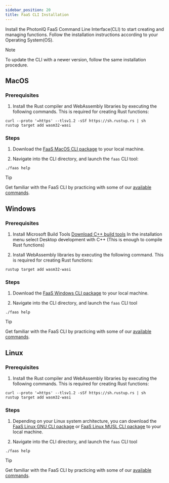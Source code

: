 ```yaml
---
sidebar_position: 20
title: FaaS CLI Installation
---
```


Install the PhotonIQ FaaS Command Line Interface(CLI) to start creating and managing functions. Follow the installation instructions according to your Operating System(OS).

> [!NOTE]  
> To update the CLI with a newer version, follow the same installation procedure.

## MacOS

### Prerequisites

1) Install the Rust compiler and WebAssembly libraries by executing the following commands. This is required for creating Rust functions:

```shell
curl --proto '=https' --tlsv1.2 -sSf https://sh.rustup.rs | sh
rustup target add wasm32-wasi
```
### Steps

1) Download the [FaaS MacOS CLI package](https://macrometacorp.github.io/photoniq-faas-cli-docs/faas-1.0.0-x86_64-apple-darwin.tar.gz) to your local machine.

2) Navigate into the CLI directory, and launch the `faas` CLI tool:

```shell
./faas help
```
> [!TIP]
> Get familiar with the FaaS CLI by practicing with some of our [available commands](faas-cli-commands.md).

## Windows

### Prerequisites

1) Install Microsoft Build Tools [Download C++ build tools](https://visualstudio.microsoft.com/visual-cpp-build-tools/)
In the installation menu select Desktop development with C++ (This is enough to compile Rust functions)

2) Install WebAssembly libraries by executing the following command. This is required for creating Rust functions:

```shell
rustup target add wasm32-wasi
```
### Steps

1) Download the [FaaS Windows CLI package](https://macrometacorp.github.io/photoniq-faas-cli-docs/faas-1.0.0-x86_64-pc-windows-gnu.zip) to your local machine.

2) Navigate into the CLI directory, and launch the `faas` CLI tool

```shell
./faas help
```

> [!TIP]
> Get familiar with the FaaS CLI by practicing with some of our [available commands](faas-cli-commands.md).

## Linux

### Prerequisites

1) Install the Rust compiler and WebAssembly libraries by executing the following commands. This is required for creating Rust functions:

```shell
curl --proto '=https' --tlsv1.2 -sSf https://sh.rustup.rs | sh
rustup target add wasm32-wasi
```

### Steps

1) Depending on your Linux system architecture, you can download the [FaaS Linux GNU CLI package](https://macrometacorp.github.io/photoniq-faas-cli-docs/faas-1.0.0-aarch64-unknown-linux-gnu.tar.gz) or [FaaS Linux MUSL CLI package](https://macrometacorp.github.io/photoniq-faas-cli-docs/faas-1.0.0-x86_64-unknown-linux-musl.tar.gz) to your local machine.

2) Navigate into the CLI directory, and launch the `faas` CLI tool

```shell
./faas help
```

> [!TIP]
> Get familiar with the FaaS CLI by practicing with some of our [available commands](faas-cli-commands.md).